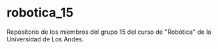 # robotica_15
Repositorio de los miembros del grupo 15 del curso de "Robótica" de la Universidad de Los Andes.
